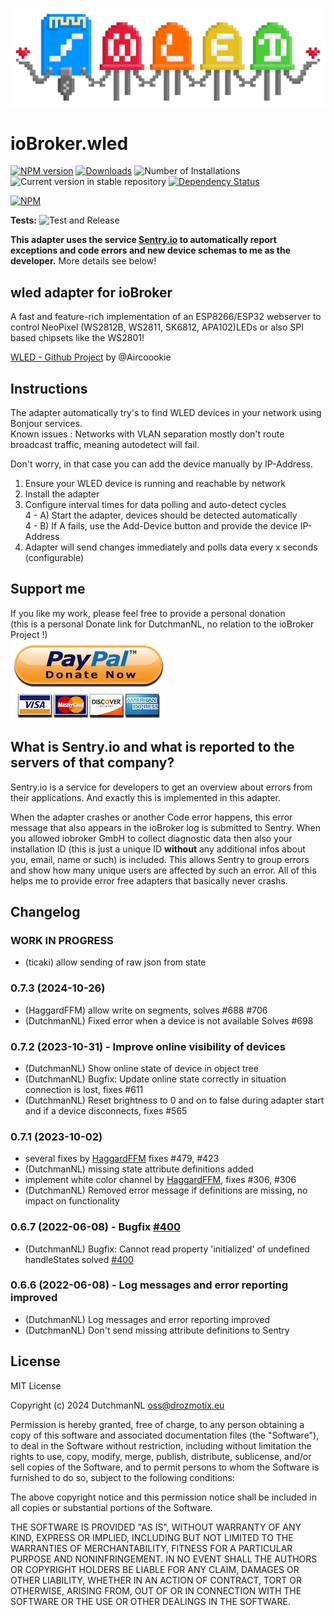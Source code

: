 ![Logo](admin/wled_logo_akemi.png)
# ioBroker.wled

[![NPM version](https://img.shields.io/npm/v/iobroker.wled.svg)](https://www.npmjs.com/package/iobroker.wled)
[![Downloads](https://img.shields.io/npm/dm/iobroker.wled.svg)](https://www.npmjs.com/package/iobroker.wled)
![Number of Installations](https://iobroker.live/badges/wled-installed.svg)
![Current version in stable repository](https://iobroker.live/badges/wled-stable.svg)
[![Dependency Status](https://img.shields.io/david/DrozmotiX/iobroker.wled.svg)](https://david-dm.org/DrozmotiX/iobroker.wled)

[![NPM](https://nodei.co/npm/iobroker.wled.png?downloads=true)](https://nodei.co/npm/iobroker.wled/)

**Tests:** ![Test and Release](https://github.com/DrozmotiX/iobroker.wled/workflows/Test%20and%20Release/badge.svg)

**This adapter uses the service [Sentry.io](https://sentry.io) to automatically report exceptions and code errors and new device schemas to me as the developer.** More details see below!

## wled adapter for ioBroker

A fast and feature-rich implementation of an ESP8266/ESP32 webserver to control NeoPixel (WS2812B, WS2811, SK6812, APA102)LEDs or also SPI based chipsets like the WS2801!

[WLED - Github Project](https://github.com/Aircoookie/WLED) by @Aircoookie

## Instructions

The adapter automatically try's to find WLED devices in your network using Bonjour services.  
Known issues : Networks with VLAN separation mostly don't route broadcast traffic, meaning autodetect will fail.  

Don't worry, in that case you can add the device manually by IP-Address.

1) Ensure your WLED device is running and reachable by network
2) Install the adapter
3) Configure interval times for data polling and auto-detect cycles  
4 - A) Start the adapter, devices should be detected automatically  
4 - B) If A fails, use the Add-Device button and provide the device IP-Address  
5) Adapter will send changes immediately and polls data every x seconds (configurable)

## Support me
If you like my work, please feel free to provide a personal donation  
(this is a personal Donate link for DutchmanNL, no relation to the ioBroker Project !)  
[![Donate](https://raw.githubusercontent.com/DrozmotiX/ioBroker.wled/main/admin/button.png)](http://paypal.me/DutchmanNL)

## What is Sentry.io and what is reported to the servers of that company?
Sentry.io is a service for developers to get an overview about errors from their applications. And exactly this is implemented in this adapter.

When the adapter crashes or another Code error happens, this error message that also appears in the ioBroker log is submitted to Sentry. When you allowed iobroker GmbH to collect diagnostic data then also your installation ID (this is just a unique ID **without** any additional infos about you, email, name or such) is included. This allows Sentry to group errors and show how many unique users are affected by such an error. All of this helps me to provide error free adapters that basically never crashs.  

## Changelog
<!--
    Placeholder for the next version (at the beginning of the line):
    ### __WORK IN PROGRESS__
-->
### __WORK IN PROGRESS__
* (ticaki) allow sending of raw json from state

### 0.7.3 (2024-10-26)
* (HaggardFFM) allow write on segments, solves #688 #706
* (DutchmanNL) Fixed error when a device is not available Solves #698

### 0.7.2 (2023-10-31) - Improve online visibility of devices
* (DutchmanNL) Show online state of device in object tree
* (DutchmanNL) Bugfix: Update online state correctly in situation connection is lost, fixes #611
* (DutchmanNL) Reset brightness to 0 and on to false during adapter start and if a device disconnects, fixes #565

### 0.7.1 (2023-10-02)
* several fixes by [HaggardFFM](https://github.com/HaggardFFM) fixes #479, #423
* (DutchmanNL) missing state attribute definitions added
* implement white color channel by [HaggardFFM](https://github.com/HaggardFFM), fixes #306, #306
* (DutchmanNL) Removed error message if definitions are missing, no impact on functionality

### 0.6.7 (2022-06-08) - Bugfix [#400](https://github.com/DrozmotiX/ioBroker.wled/issues/400)
* (DutchmanNL) Bugfix: Cannot read property 'initialized' of undefined handleStates solved [#400](https://github.com/DrozmotiX/ioBroker.wled/issues/400)

### 0.6.6 (2022-06-08) - Log messages and error reporting improved
* (DutchmanNL) Log messages and error reporting improved
* (DutchmanNL) Don't send missing attribute definitions to Sentry

## License
MIT License

Copyright (c) 2024 DutchmanNL <oss@drozmotix.eu>

Permission is hereby granted, free of charge, to any person obtaining a copy
of this software and associated documentation files (the "Software"), to deal
in the Software without restriction, including without limitation the rights
to use, copy, modify, merge, publish, distribute, sublicense, and/or sell
copies of the Software, and to permit persons to whom the Software is
furnished to do so, subject to the following conditions:

The above copyright notice and this permission notice shall be included in all
copies or substantial portions of the Software.

THE SOFTWARE IS PROVIDED "AS IS", WITHOUT WARRANTY OF ANY KIND, EXPRESS OR
IMPLIED, INCLUDING BUT NOT LIMITED TO THE WARRANTIES OF MERCHANTABILITY,
FITNESS FOR A PARTICULAR PURPOSE AND NONINFRINGEMENT. IN NO EVENT SHALL THE
AUTHORS OR COPYRIGHT HOLDERS BE LIABLE FOR ANY CLAIM, DAMAGES OR OTHER
LIABILITY, WHETHER IN AN ACTION OF CONTRACT, TORT OR OTHERWISE, ARISING FROM,
OUT OF OR IN CONNECTION WITH THE SOFTWARE OR THE USE OR OTHER DEALINGS IN THE
SOFTWARE.
